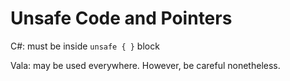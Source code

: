 # Unsafe Code and Pointers

C#: must be inside `unsafe { }` block

Vala: may be used everywhere. However, be careful nonetheless.
